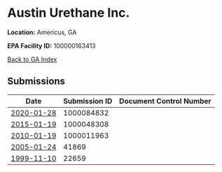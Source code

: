# Austin Urethane Inc.

**Location:** Americus, GA

**EPA Facility ID:** 100000163413

[Back to GA Index](../../index.md)

## Submissions

| Date | Submission ID | Document Control Number |
|------|--------------|-------------------------|
| [2020-01-28](submissions/1000084832.md) | 1000084832 |  |
| [2015-01-19](submissions/1000048308.md) | 1000048308 |  |
| [2010-01-19](submissions/1000011963.md) | 1000011963 |  |
| [2005-01-24](submissions/41869.md) | 41869 |  |
| [1999-11-10](submissions/22659.md) | 22659 |  |
